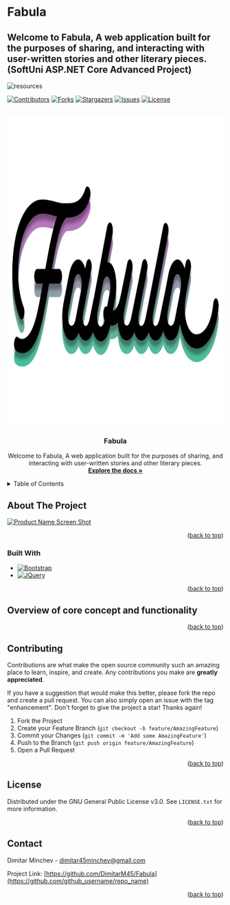 # Fabula
## Welcome to Fabula, A web application built for the purposes of sharing, and interacting with user-written stories and other literary pieces. (SoftUni ASP.NET Core Advanced Project)
![resources](https://docs.google.com/drawings/d/e/2PACX-1vQmPs7h_ddV2VTg5-pLqY93AP6PvxxctLXX66WlQhJZ5dHcB2EO6Y2Fghdv7FtCYaKXqQkw0AacFcbc/pub?w=1784&h=873)

[^1]: The Fabula entity diagram illustrates the entities used for data structuring and the relationships between them. Fabula uses Microsoft SQL Server (MSSQL) to manage its data.

<a name="readme-top"></a>

<!-- PROJECT SHIELDS -->
<!--
*** I'm using markdown "reference style" links for readability.
*** Reference links are enclosed in brackets [ ] instead of parentheses ( ).
*** See the bottom of this document for the declaration of the reference variables
*** for contributors-url, forks-url, etc. This is an optional, concise syntax you may use.
*** https://www.markdownguide.org/basic-syntax/#reference-style-links
-->
[![Contributors][contributors-shield]][contributors-url]
[![Forks][forks-shield]][forks-url]
[![Stargazers][stars-shield]][stars-url]
[![Issues][issues-shield]][issues-url]
[![License][license-shield]][license-url]

<!-- PROJECT LOGO -->
<br />
<div align="center">
  <a href="https://github.com/DimitarM45/Fabula">
    <img src="Fabula.Web/wwwroot/images/Fabula Logo.png" alt="Logo" width="1280" height="720">
  </a>

<h3 align="center">Fabula</h3>

  <p align="center">
    Welcome to Fabula, A web application built for the purposes of sharing, and interacting with user-written stories and other literary pieces.
    <br />
    <a href="https://github.com/DimitarM45/Fabula"><strong>Explore the docs »</strong></a>
  </p>
</div>



<!-- TABLE OF CONTENTS -->
<details>
  <summary>Table of Contents</summary>
  <ol>
    <li>
      <a href="#about-the-project">About The Project</a>
      <ul>
        <li><a href="#built-with">Built With</a></li>
      </ul>
    </li>
    <li>
      <a href="#getting-started">Getting Started</a>
    </li>
    <li><a href="#contributing">Contributing</a></li>
    <li><a href="#license">License</a></li>
    <li><a href="#contact">Contact</a></li>
  </ol>
</details>

<!-- ABOUT THE PROJECT -->
## About The Project

[![Product Name Screen Shot][product-screenshot]](https://example.com)

<p align="right">(<a href="#readme-top">back to top</a>)</p>

### Built With

* [![Bootstrap][Bootstrap.com]][Bootstrap-url]
* [![JQuery][JQuery.com]][JQuery-url]

<p align="right">(<a href="#readme-top">back to top</a>)</p>

## Overview of core concept and functionality


<p align="right">(<a href="#readme-top">back to top</a>)</p>

<!-- CONTRIBUTING -->
## Contributing

Contributions are what make the open source community such an amazing place to learn, inspire, and create. Any contributions you make are **greatly appreciated**.

If you have a suggestion that would make this better, please fork the repo and create a pull request. You can also simply open an issue with the tag "enhancement".
Don't forget to give the project a star! Thanks again!

1. Fork the Project
2. Create your Feature Branch (`git checkout -b feature/AmazingFeature`)
3. Commit your Changes (`git commit -m 'Add some AmazingFeature'`)
4. Push to the Branch (`git push origin feature/AmazingFeature`)
5. Open a Pull Request

<p align="right">(<a href="#readme-top">back to top</a>)</p>

<!-- LICENSE -->
## License

Distributed under the GNU General Public License v3.0. See `LICENSE.txt` for more information.

<p align="right">(<a href="#readme-top">back to top</a>)</p>

<!-- CONTACT -->
## Contact

Dimitar Minchev - dimitar45minchev@gmail.com

Project Link: [https://github.com/DimitarM45/Fabula](https://github.com/github_username/repo_name)

<p align="right">(<a href="#readme-top">back to top</a>)</p>


<!-- MARKDOWN LINKS & IMAGES -->
<!-- https://www.markdownguide.org/basic-syntax/#reference-style-links -->
[contributors-shield]: https://img.shields.io/github/contributors/DimitarM45/Fabula.svg?style=for-the-badge
[contributors-url]: https://github.com/DimitarM45/Fabula/graphs/contributors
[forks-shield]: https://img.shields.io/github/forks/DimitarM45/Fabula.svg?style=for-the-badge
[forks-url]: https://github.com/DimitarM45/Fabula/network/members
[stars-shield]: https://img.shields.io/github/stars/DimitarM45/Fabula.svg?style=for-the-badge
[stars-url]: https://github.com/DimitarM45/Fabula/stargazers
[issues-shield]: https://img.shields.io/github/issues/DimitarM45/Fabula.svg?style=for-the-badge
[issues-url]: https://github.com/DimitarM45/Fabula/issues
[license-shield]: https://img.shields.io/github/license/DimitarM45/Fabula.svg?style=for-the-badge
[license-url]: https://github.com/DimitarM45/Fabula/blob/master/LICENSE.txt
[linkedin-shield]: https://img.shields.io/badge/-LinkedIn-black.svg?style=for-the-badge&logo=linkedin&colorB=555
[linkedin-url]: https://linkedin.com/in/linkedin_username
[product-screenshot]: images/screenshot.png
[AspNetCore-url]: https://learn.microsoft.com/en-us/aspnet/core/?view=aspnetcore-6.0
[Bootstrap.com]: https://img.shields.io/badge/Bootstrap-563D7C?style=for-the-badge&logo=bootstrap&logoColor=white
[Bootstrap-url]: https://getbootstrap.com
[JQuery.com]: https://img.shields.io/badge/jQuery-0769AD?style=for-the-badge&logo=jquery&logoColor=white
[JQuery-url]: https://jquery.com 

